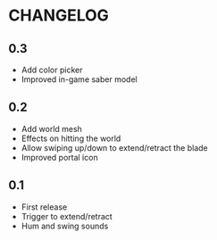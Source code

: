 # CHANGELOG

## 0.3

 - Add color picker
 - Improved in-game saber model

## 0.2

 - Add world mesh
 - Effects on hitting the world
 - Allow swiping up/down to extend/retract the blade
 - Improved portal icon

## 0.1

 - First release
 - Trigger to extend/retract
 - Hum and swing sounds